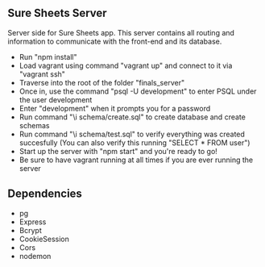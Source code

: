 ## Sure Sheets Server

Server side for Sure Sheets app. This server contains all routing and information to communicate with the front-end and its database.

- Run "npm install"
- Load vagrant using command "vagrant up" and connect to it via "vagrant ssh"
- Traverse into the root of the folder "finals_server"
- Once in, use the command "psql -U development" to enter PSQL under the user development
- Enter "development" when it prompts you for a password
- Run command "\i schema/create.sql" to create database and create schemas
- Run command "\i schema/test.sql" to verify everything was created succesfully (You can also verify this running "SELECT * FROM user")
- Start up the server with "npm start" and you're ready to go!
- Be sure to have vagrant running at all times if you are ever running the server

## Dependencies

- pg
- Express
- Bcrypt
- CookieSession
- Cors
- nodemon

